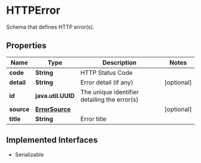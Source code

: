 

# HTTPError

Schema that defines HTTP error(s).

## Properties

Name | Type | Description | Notes
------------ | ------------- | ------------- | -------------
**code** | **String** | HTTP Status Code | 
**detail** | **String** | Error detail (if any) |  [optional]
**id** | **java.util.UUID** | The unique identifier detailing the error(s) | 
**source** | [**ErrorSource**](ErrorSource.md) |  |  [optional]
**title** | **String** | Error title | 


## Implemented Interfaces

* Serializable


